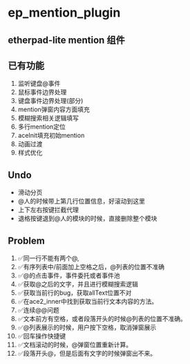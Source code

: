 # ep_mention_plugin

etherpad-lite mention 组件
---

## 已有功能

1. 监听键盘@事件
2. 鼠标事件边界处理
3. 键盘事件边界处理(部分)
4. mention弹窗内容方面填充
5. 模糊搜索相关逻辑填写
6. 多行mention定位
7. aceInit填充初始mention
8. 动画过渡
9. 样式优化

## Undo

- 滑动分页
- @人的时候带上第几行位置信息，好滚动到这里
- 上下左右按键拦截代理
- 退格按键退到@人的模块的时候，直接删除整个模块

## Problem

1.  ✅同一行不能有两个@, 
2.  ✅有序列表中/前面加上空格之后，@列表的位置不准确
3.  ✅@的点击事件，事件委托或者事件池
4.  ✅获取@之后的文字，并且进行模糊搜索逻辑
5.  ✅获取当前行的bug，获取allText位置不对
6.  ✅在ace2_inner中找到获取当前行文本内容的方法。
7.  ✅连续@@问题
8.  ✅文本前方有空格，或者段落开头的时候@列表的位置不准确。
9.  ✅@列表展示的时候，用户按下空格，取消弹窗展示
10. ✅回车操作快捷键
11. ✅文档滚动的时候，@弹窗位置重新计算。
12. ✅段落开头@，但是后面有文字的时候弹窗出不来。
